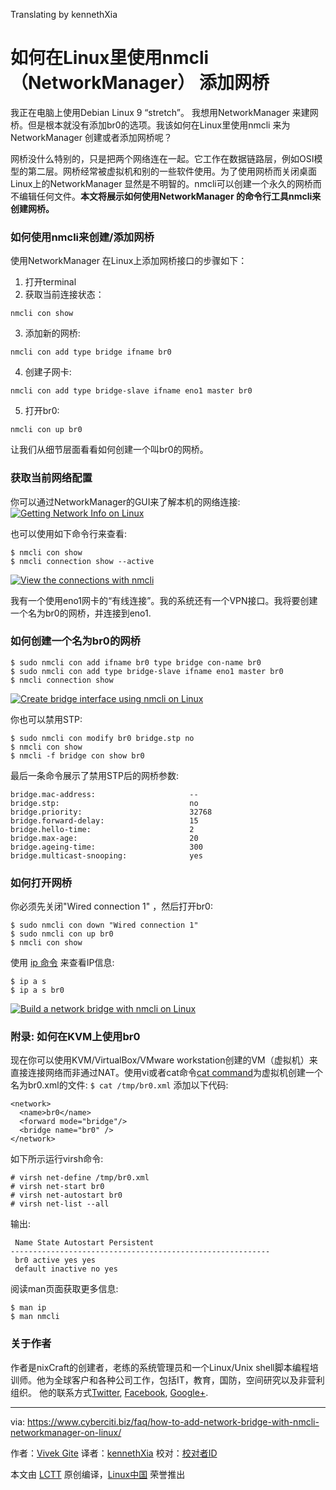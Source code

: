 Translating by kennethXia

如何在Linux里使用nmcli （NetworkManager） 添加网桥
======

我正在电脑上使用Debian Linux 9 “stretch”。 我想用NetworkManager 来建网桥。但是根本就没有添加br0的选项。我该如何在Linux里使用nmcli  来为 NetworkManager 创建或者添加网桥呢？

网桥没什么特别的，只是把两个网络连在一起。它工作在数据链路层，例如OSI模型的第二层。网桥经常被虚拟机和别的一些软件使用。为了使用网桥而关闭桌面Linux上的NetworkManager 显然是不明智的。nmcli可以创建一个永久的网桥而不编辑任何文件。**本文将展示如何使用NetworkManager 的命令行工具nmcli来创建网桥。**



### 如何使用nmcli来创建/添加网桥

使用NetworkManager 在Linux上添加网桥接口的步骤如下：

1. 打开terminal
2. 获取当前连接状态：
```
nmcli con show
```
3. 添加新的网桥:
```
nmcli con add type bridge ifname br0
```
4. 创建子网卡:
```
nmcli con add type bridge-slave ifname eno1 master br0
```
5. 打开br0:
```
nmcli con up br0
```

让我们从细节层面看看如何创建一个叫br0的网桥。

### 获取当前网络配置

你可以通过NetworkManager的GUI来了解本机的网络连接:
[![Getting Network Info on Linux][1]][1]

也可以使用如下命令行来查看:
```
$ nmcli con show
$ nmcli connection show --active 
```
[![View the connections with nmcli][2]][2]

我有一个使用eno1网卡的“有线连接”。我的系统还有一个VPN接口。我将要创建一个名为br0的网桥，并连接到eno1.

### 如何创建一个名为br0的网桥

```
$ sudo nmcli con add ifname br0 type bridge con-name br0
$ sudo nmcli con add type bridge-slave ifname eno1 master br0
$ nmcli connection show
```
[![Create bridge interface using nmcli on Linux][3]][3]

你也可以禁用STP:
```
$ sudo nmcli con modify br0 bridge.stp no
$ nmcli con show
$ nmcli -f bridge con show br0
```
最后一条命令展示了禁用STP后的网桥参数:
```
bridge.mac-address:                     --
bridge.stp:                             no
bridge.priority:                        32768
bridge.forward-delay:                   15
bridge.hello-time:                      2
bridge.max-age:                         20
bridge.ageing-time:                     300
bridge.multicast-snooping:              yes
```


### 如何打开网桥

你必须先关闭"Wired connection 1" ，然后打开br0:
```
$ sudo nmcli con down "Wired connection 1"
$ sudo nmcli con up br0
$ nmcli con show
```
使用 [ip 命令][4] 来查看IP信息:
```
$ ip a s
$ ip a s br0
```
[![Build a network bridge with nmcli on Linux][5]][5]

### 附录: 如何在KVM上使用br0

现在你可以使用KVM/VirtualBox/VMware workstation创建的VM（虚拟机）来直接连接网络而非通过NAT。使用vi或者cat命令[cat command][6]为虚拟机创建一个名为br0.xml的文件:
`$ cat /tmp/br0.xml`
添加以下代码:
```
<network>
  <name>br0</name>
  <forward mode="bridge"/>
  <bridge name="br0" />
</network>
```

如下所示运行virsh命令:
```
# virsh net-define /tmp/br0.xml
# virsh net-start br0
# virsh net-autostart br0
# virsh net-list --all
```
输出:
```
 Name State Autostart Persistent
----------------------------------------------------------
 br0 active yes yes
 default inactive no yes
```


阅读man页面获取更多信息:
```
$ man ip
$ man nmcli
```

### 关于作者

作者是nixCraft的创建者，老练的系统管理员和一个Linux/Unix shell脚本编程培训师。他为全球客户和各种公司工作，包括IT，教育，国防，空间研究以及非营利组织。 他的联系方式[Twitter][7], [Facebook][8], [Google+][9].

--------------------------------------------------------------------------------

via: https://www.cyberciti.biz/faq/how-to-add-network-bridge-with-nmcli-networkmanager-on-linux/

作者：[Vivek Gite][a]
译者：[kennethXia](https://github.com/kennethXia)
校对：[校对者ID](https://github.com/校对者ID)

本文由 [LCTT](https://github.com/LCTT/TranslateProject) 原创编译，[Linux中国](https://linux.cn/) 荣誉推出

[a]:https://www.cyberciti.biz
[1]:https://www.cyberciti.biz/media/new/faq/2018/01/Getting-Network-Info-on-Linux.jpg
[2]:https://www.cyberciti.biz/media/new/faq/2018/01/View-the-connections-with-nmcli.jpg
[3]:https://www.cyberciti.biz/media/new/faq/2018/01/Create-bridge-interface-using-nmcli-on-Linux.jpg
[4]:https://www.cyberciti.biz/faq/linux-ip-command-examples-usage-syntax/ (See Linux/Unix ip command examples for more info)
[5]:https://www.cyberciti.biz/media/new/faq/2018/01/Build-a-network-bridge-with-nmcli-on-Linux.jpg
[6]:https://www.cyberciti.biz/faq/linux-unix-appleosx-bsd-cat-command-examples/ (See Linux/Unix cat command examples for more info)
[7]:https://twitter.com/nixcraft
[8]:https://facebook.com/nixcraft
[9]:https://plus.google.com/+CybercitiBiz
